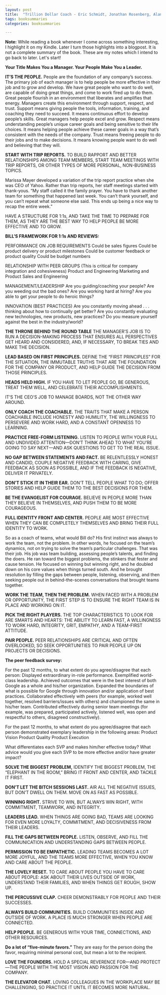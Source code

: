 ```yaml
---
layout: post
title:  "Trillion Dollar Coach - Eric Schmidt, Jonathan Rosenberg, Alan Eagle"
tags: booksummaries
categories: booksummaries

---
```


**Note:** While reading a book whenever I come across something interesting, I highlight it on my Kindle. Later I turn those highlights into a blogpost. It is not a complete summary of the book. These are my notes which I intend to go back to later. Let's start!

**Your Title Makes You a Manager. Your People Make You a Leader.**

**IT’S THE PEOPLE.**
People are the foundation of any company’s success. The primary job of each manager is to help people be more effective in their job and to grow and develop. We have great people who want to do well, are capable of doing great things, and come to work fired up to do them. Great people flourish in an environment that liberates and amplifies that energy. Managers create this environment through support, respect, and trust.
Support means giving people the tools, information, training, and coaching they need to succeed. It means continuous effort to develop people’s skills. Great managers help people excel and grow.
Respect means understanding people’s unique career goals and being sensitive to their life choices. It means helping people achieve these career goals in a way that’s consistent with the needs of the company.
Trust means freeing people to do their jobs and to make decisions. It means knowing people want to do well and believing that they will.

**START WITH TRIP REPORTS.**
TO BUILD RAPPORT AND BETTER RELATIONSHIPS AMONG TEAM MEMBERS, START TEAM MEETINGS WITH TRIP REPORTS, OR OTHER TYPES OF MORE PERSONAL, NON-BUSINESS TOPICS.

Marissa Mayer developed a variation of the trip report practice when she was CEO of Yahoo. Rather than trip reports, her staff meetings started with thank-yous. “My staff called it the family prayer. You have to thank another team for something that happened last week. You can’t thank yourself, and you can’t repeat what someone else said. This ends up being a nice way to recap the entire week.”

HAVE A STRUCTURE FOR 1:1s, AND TAKE THE TIME TO PREPARE FOR THEM, AS THEY ARE THE BEST WAY TO HELP PEOPLE BE MORE EFFECTIVE AND TO GROW.

**BILL’S FRAMEWORK FOR 1:1s AND REVIEWS:**

PERFORMANCE ON JOB REQUIREMENTS
Could be sales figures
Could be product delivery or product milestones
Could be customer feedback or product quality
Could be budget numbers


RELATIONSHIP WITH PEER GROUPS
(This is critical for company integration and cohesiveness)
Product and Engineering
Marketing and Product
Sales and Engineering


MANAGEMENT/LEADERSHIP
Are you guiding/coaching your people?
Are you weeding out the bad ones?
Are you working hard at hiring?
Are you able to get your people to do heroic things?


INNOVATION (BEST PRACTICES)
Are you constantly moving ahead . . . thinking about how to continually get better?
Are you constantly evaluating new technologies, new products, new practices?
Do you measure yourself against the best in the industry/world?

**THE THRONE BEHIND THE ROUND TABLE**
THE MANAGER’S JOB IS TO RUN A DECISION-MAKING PROCESS THAT ENSURES ALL PERSPECTIVES GET HEARD AND CONSIDERED, AND, IF NECESSARY, TO BREAK TIES AND MAKE THE DECISION.

**LEAD BASED ON FIRST PRINCIPLES.**
DEFINE THE “FIRST PRINCIPLES” FOR THE SITUATION, THE IMMUTABLE TRUTHS THAT ARE THE FOUNDATION FOR THE COMPANY OR PRODUCT, AND HELP GUIDE THE DECISION FROM THOSE PRINCIPLES.


**HEADS HELD HIGH.**
IF YOU HAVE TO LET PEOPLE GO, BE GENEROUS, TREAT THEM WELL, AND CELEBRATE THEIR ACCOMPLISHMENTS.

IT’S THE CEO’S JOB TO MANAGE BOARDS, NOT THE OTHER WAY AROUND.

**ONLY COACH THE COACHABLE.**
THE TRAITS THAT MAKE A PERSON COACHABLE INCLUDE HONESTY AND HUMILITY, THE WILLINGNESS TO PERSEVERE AND WORK HARD, AND A CONSTANT OPENNESS TO LEARNING.


**PRACTICE FREE-FORM LISTENING.**
LISTEN TO PEOPLE WITH YOUR FULL AND UNDIVIDED ATTENTION—DON’T THINK AHEAD TO WHAT YOU’RE GOING TO SAY NEXT—AND ASK QUESTIONS TO GET TO THE REAL ISSUE.

**NO GAP BETWEEN STATEMENTS AND FACT.**
BE RELENTLESSLY HONEST AND CANDID, COUPLE NEGATIVE FEEDBACK WITH CARING, GIVE FEEDBACK AS SOON AS POSSIBLE, AND IF THE FEEDBACK IS NEGATIVE, DELIVER IT PRIVATELY.

**DON’T STICK IT IN THEIR EAR.**
DON’T TELL PEOPLE WHAT TO DO; OFFER STORIES AND HELP GUIDE THEM TO THE BEST DECISIONS FOR THEM.

**BE THE EVANGELIST FOR COURAGE.**
BELIEVE IN PEOPLE MORE THAN THEY BELIEVE IN THEMSELVES, AND PUSH THEM TO BE MORE COURAGEOUS.

**FULL IDENTITY FRONT AND CENTER.**
PEOPLE ARE MOST EFFECTIVE WHEN THEY CAN BE COMPLETELY THEMSELVES AND BRING THEIR FULL IDENTITY TO WORK.

So as a coach of teams, what would Bill do? His first instinct was always to work the team, not the problem. In other words, he focused on the team’s dynamics, not on trying to solve the team’s particular challenges. That was their job. His job was team building, assessing people’s talents, and finding the doers. He ran toward the biggest problems, the stinkers that fester and cause tension. He focused on winning but winning right, and he doubled down on his core values when things turned south. And he brought resolution by filling the gaps between people, listening, observing, and then seeking people out in behind-the-scenes conversations that brought teams together.

**WORK THE TEAM, THEN THE PROBLEM.**
WHEN FACED WITH A PROBLEM OR OPPORTUNITY, THE FIRST STEP IS TO ENSURE THE RIGHT TEAM IS IN PLACE AND WORKING ON IT.

**PICK THE RIGHT PLAYERS.**
THE TOP CHARACTERISTICS TO LOOK FOR ARE SMARTS AND HEARTS: THE ABILITY TO LEARN FAST, A WILLINGNESS TO WORK HARD, INTEGRITY, GRIT, EMPATHY, AND A TEAM-FIRST ATTITUDE.

**PAIR PEOPLE.**
PEER RELATIONSHIPS ARE CRITICAL AND OFTEN OVERLOOKED, SO SEEK OPPORTUNITIES TO PAIR PEOPLE UP ON PROJECTS OR DECISIONS.

**The peer feedback survey:**

For the past 12 months, to what extent do you agree/disagree that each person:
Displayed extraordinary in-role performance.
Exemplified world-class leadership.
Achieved outcomes that were in the best interest of both Google as a whole and his/her organization.
Expanded the boundaries of what is possible for Google through innovation and/or application of best practices.
Collaborated effectively with peers (for example, worked well together, resolved barriers/issues with others) and championed the same in his/her team.
Contributed effectively during senior team meetings (for example, was prepared, participated actively, listened well, was open and respectful to others, disagreed constructively).

For the past 12 months, to what extent do you agree/disagree that each person demonstrated exemplary leadership in the following areas:
Product Vision
Product Quality
Product Execution

What differentiates each SVP and makes him/her effective today?
What advice would you give each SVP to be more effective and/or have greater impact?

**SOLVE THE BIGGEST PROBLEM,**
IDENTIFY THE BIGGEST PROBLEM, THE “ELEPHANT IN THE ROOM,” BRING IT FRONT AND CENTER, AND TACKLE IT FIRST.

**DON’T LET THE BITCH SESSIONS LAST.**
AIR ALL THE NEGATIVE ISSUES, BUT DON’T DWELL ON THEM. MOVE ON AS FAST AS POSSIBLE.

**WINNING RIGHT.**
STRIVE TO WIN, BUT ALWAYS WIN RIGHT, WITH COMMITMENT, TEAMWORK, AND INTEGRITY.

**LEADERS LEAD.**
WHEN THINGS ARE GOING BAD, TEAMS ARE LOOKING FOR EVEN MORE LOYALTY, COMMITMENT, AND DECISIVENESS FROM THEIR LEADERS.

**FILL THE GAPS BETWEEN PEOPLE.**
LISTEN, OBSERVE, AND FILL THE COMMUNICATION AND UNDERSTANDING GAPS BETWEEN PEOPLE.

**PERMISSION TO BE EMPATHETIC.**
LEADING TEAMS BECOMES A LOT MORE JOYFUL, AND THE TEAMS MORE EFFECTIVE, WHEN YOU KNOW AND CARE ABOUT THE PEOPLE.

**THE LOVELY RESET.**
TO CARE ABOUT PEOPLE YOU HAVE TO CARE ABOUT PEOPLE: ASK ABOUT THEIR LIVES OUTSIDE OF WORK, UNDERSTAND THEIR FAMILIES, AND WHEN THINGS GET ROUGH, SHOW UP.

**THE PERCUSSIVE CLAP.**
CHEER DEMONSTRABLY FOR PEOPLE AND THEIR SUCCESSES.

**ALWAYS BUILD COMMUNITIES.**
BUILD COMMUNITIES INSIDE AND OUTSIDE OF WORK. A PLACE IS MUCH STRONGER WHEN PEOPLE ARE CONNECTED.

**HELP PEOPLE.**
BE GENEROUS WITH YOUR TIME, CONNECTIONS, AND OTHER RESOURCES.

**Do a lot of “five-minute favors.”** They are easy for the person doing the favor, requiring minimal personal cost, but mean a lot to the recipient.

**LOVE THE FOUNDERS.**
HOLD A SPECIAL REVERENCE FOR—AND PROTECT—THE PEOPLE WITH THE MOST VISION AND PASSION FOR THE COMPANY.

**THE ELEVATOR CHAT.**
LOVING COLLEAGUES IN THE WORKPLACE MAY BE CHALLENGING, SO PRACTICE IT UNTIL IT BECOMES MORE NATURAL.
